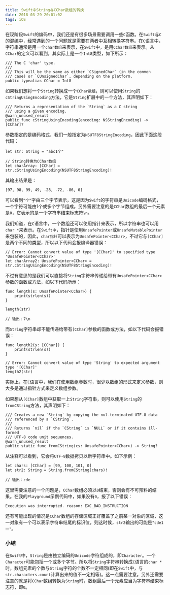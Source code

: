 ```yaml
---
title: Swift中String与CChar数组的转换
date: 2018-03-29 20:01:02
tags: iOS
---
```


在现阶段`Swift`的编码中，我们还是有很多场景需要调用一些`C`函数。在`Swift`与`C`的混编中，经常遇到的一个问题就是需要在两者中互相转换字符串。在`C`语言中，字符串通常是用一个`char数组`来表示，在`Swift`中，是用`CChar数组`来表示。从`CChar`的定义可以看到，其实际上是一个`Int8`类型，如下所示：

```
/// The C 'char' type.
///
/// This will be the same as either `CSignedChar` (in the common
/// case) or `CUnsignedChar`, depending on the platform.
public typealias CChar = Int8
```

如果我们想将一个`String`转换成一个`CChar数组`，则可以使用`String`的`cStringUsingEncoding`方法，它是`String`扩展中的一个方法，其声明如下：

```
/// Returns a representation of the `String` as a C string
/// using a given encoding.
@warn_unused_result
public func cStringUsingEncoding(encoding: NSStringEncoding) -> [CChar]?
```

参数指定的是编码格式，我们一般指定为`NSUTF8StringEncoding`，因此下面这段代码：

```
let str: String = "abc1个"

// String转换为CChar数组
let charArray: [CChar] = str.cStringUsingEncoding(NSUTF8StringEncoding)!
```

其输出结果是：

```
[97, 98, 99, 49, -28, -72, -86, 0]
```

可以看到`"个"`字由三个字节表示，这是因为`Swift`的字符串是`Unicode`编码格式，一个字符可能由1个或多个字节组成。另外需要注意的是`CChar`数组的最后一个元素是`0`，它表示的是一个字符串结束标志符`\n`。

我们知道，在`C`语言中，一个数组还可以使用指针来表示，所以字符串也可以用`char *`来表示。在`Swift中`，指针是使用`UnsafePointer`或`UnsafeMutablePointer`来包装的，因此，`char指针`可以表示为`UnsafePointer<CChar>`，不过它与`[CChar]`是两个不同的类型，所以以下代码会报编译器错误：

```
// Error: Cannot convert value of type '[CChar]' to specified type 'UnsafePointer<CChar>'
let charArray2: UnsafePointer<CChar> = str.cStringUsingEncoding(NSUTF8StringEncoding)!
```

不过有意思的是我们可以直接将`String`字符串传递给带有`UnsafePointer<CChar>`参数的函数或方法，如以下代码所示：

```
func length(s: UnsafePointer<CChar>) {
    print(strlen(s))
}

length(str)

// 输出：7\n
```

而`String`字符串却不能传递给带有`[CChar]`参数的函数或方法，如以下代码会报错误：

```
func length2(s: [CChar]) {
    print(strlen(s))
}

// Error: Cannot convert value of type 'String' to expected argument type '[CChar]'
length2(str)
```

实际上，在`C`语言中，我们在使用数组参数时，很少以数组的形式来定义参数，则大多是通过指针方式来定义数组参数。

如果想从`[CChar]`数组中获取一上`String`字符串，则可以使用`String`的`fromCString`方法，其声明如下：

```
/// Creates a new `String` by copying the nul-terminated UTF-8 data
/// referenced by a `CString`.
///
/// Returns `nil` if the `CString` is `NULL` or if it contains ill-formed
/// UTF-8 code unit sequences.
@warn_unused_result
public static func fromCString(cs: UnsafePointer<CChar>) -> String?
```

从注释可以看到，它会将`UTF-8`数据拷贝以新字符串中。如下示例：

```
let chars: [CChar] = [99, 100, 101, 0]
let str2: String = String.fromCString(chars)!

// 输出：cde
```

这里需要注意的一个问题是，`CChar`数组必须以`0`结束，否则会有不可预料的结果。在我的`Playground`示例代码中，如果没有`0`，报了以下错误：

```
Execution was interrupted. reason: EXC_BAD_INSTRUCTION
```

还有可能出现的情况是`CChar`数组的存储区域正好覆盖了之前某一对象的区域，这一对象有一个可以表示字符串结尾的标识位，则这时候，`str2`输出的可能是`"cde1一"`。

### 小结

在`Swift`中，`String`是由独立编码的`Unicode`字符组成的，即`Character`。一个`Character`可能包括一个或多个字节。所以将`String`字符串转换成`C`语言的`char *`时，数组元素的个数与`String`字符的个数不一定相同(即在`Swift`中，与`str.characters.count`计算出来的值不一定相等)。这一点需要注意。另外还需要注意的就是将`CChar`数组转换为`String`时，数组最后一个元素应当为字符串结束标志符，即`0`。